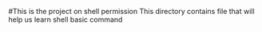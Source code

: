 #This is the project on shell permission
This directory contains file that will help us learn shell basic command
